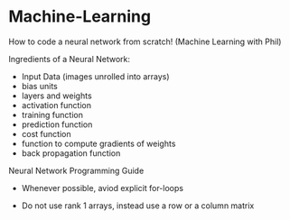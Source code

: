 # Machine-Learning

How to code a neural network from scratch! (Machine Learning with Phil)

Ingredients of a Neural Network:

- Input Data (images unrolled into arrays)
- bias units
- layers and weights
- activation function
- training function
- prediction function
- cost function
- function to compute gradients of weights
- back propagation function


Neural Network Programming Guide

- Whenever possible, aviod explicit for-loops

- Do not use rank 1 arrays, instead use a row or a column matrix
